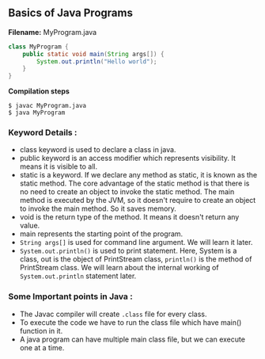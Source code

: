 ## Basics of Java Programs

**Filename:** MyProgram.java
```java
class MyProgram {
	public static void main(String args[]) {
		System.out.println("Hello world");
	}
}
```
**Compilation steps**
```console
$ javac MyProgram.java
$ java MyProgram
```

### Keyword Details :
* class keyword is used to declare a class in java.
* public keyword is an access modifier which represents visibility. It means it is visible to all.
* static is a keyword. If we declare any method as static, it is known as the static method. The core advantage of the static method is that there is no need to create an object to invoke the static method. The main method is executed by the JVM, so it doesn't require to create an object to invoke the main method. So it saves memory.
* void is the return type of the method. It means it doesn't return any value.
* main represents the starting point of the program.
* `String args[]` is used for command line argument. We will learn it later.
* `System.out.println()` is used to print statement. Here, System is a class, out is the object of PrintStream class, `println()` is the method of PrintStream class. We will learn about the internal working of `System.out.println` statement later.

### Some Important points in Java :
* The Javac compiler will create `.class` file for every class. 
* To execute the code we have to run the class file which have main() function in it.
* A java program can have multiple main class file, but we can execute one at a time. 

